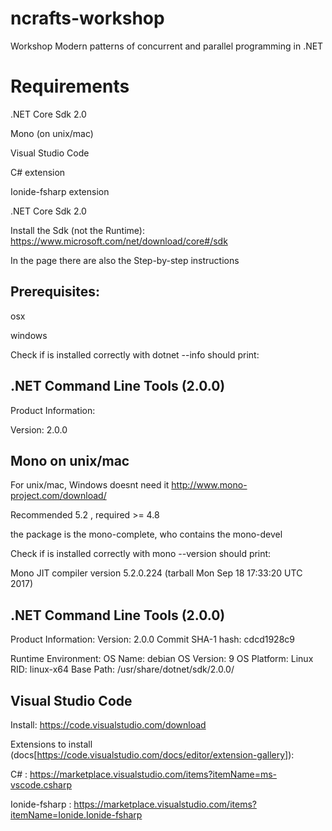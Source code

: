 # ncrafts-workshop
Workshop Modern patterns of concurrent and parallel programming in .NET 

# Requirements

.NET Core Sdk 2.0

Mono (on unix/mac)

Visual Studio Code

C# extension

Ionide-fsharp extension

.NET Core Sdk 2.0

Install the Sdk (not the Runtime):
https://www.microsoft.com/net/download/core#/sdk

In the page there are also the Step-by-step instructions

## Prerequisites:

osx

windows

Check if is installed correctly with dotnet --info should print:

## .NET Command Line Tools (2.0.0)

Product Information:

Version:            2.0.0

## Mono on unix/mac

For unix/mac, Windows doesnt need it
http://www.mono-project.com/download/

Recommended 5.2 , required >= 4.8

the package is the mono-complete, who contains the mono-devel

Check if is installed correctly with mono --version should print:

Mono JIT compiler version 5.2.0.224 (tarball Mon Sep 18 17:33:20 UTC 2017)

## .NET Command Line Tools (2.0.0)

Product Information:
 Version:            2.0.0
 Commit SHA-1 hash:  cdcd1928c9

Runtime Environment:
 OS Name:     debian
 OS Version:  9
 OS Platform: Linux
 RID:         linux-x64
 Base Path:   /usr/share/dotnet/sdk/2.0.0/

## Visual Studio Code

Install:
https://code.visualstudio.com/download

Extensions to install (docs[https://code.visualstudio.com/docs/editor/extension-gallery]):

C# : https://marketplace.visualstudio.com/items?itemName=ms-vscode.csharp 

Ionide-fsharp : https://marketplace.visualstudio.com/items?itemName=Ionide.Ionide-fsharp 
